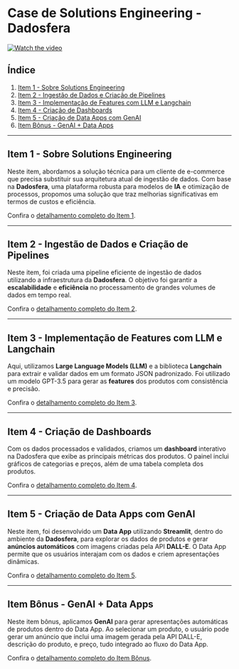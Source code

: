 # Case de Solutions Engineering - Dadosfera


[![Watch the video](https://img.youtube.com/vi/sFId4DI4Dfc/hqdefault.jpg)](https://youtu.be/sFId4DI4Dfc)


## Índice
1. [Item 1 - Sobre Solutions Engineering](./item-01.md)
2. [Item 2 - Ingestão de Dados e Criação de Pipelines](./item-02.md)
3. [Item 3 - Implementação de Features com LLM e Langchain](./item-03.md)
4. [Item 4 - Criação de Dashboards](./item-04.md)
5. [Item 5 - Criação de Data Apps com GenAI](./item-05.md)
6. [Item Bônus - GenAI + Data Apps](./item-bonus.md)

---

## Item 1 - Sobre Solutions Engineering

Neste item, abordamos a solução técnica para um cliente de e-commerce que precisa substituir sua arquitetura atual de ingestão de dados. Com base na **Dadosfera**, uma plataforma robusta para modelos de **IA** e otimização de processos, propomos uma solução que traz melhorias significativas em termos de custos e eficiência.

Confira o [detalhamento completo do Item 1](./item-01.md).

---

## Item 2 - Ingestão de Dados e Criação de Pipelines

Neste item, foi criada uma pipeline eficiente de ingestão de dados utilizando a infraestrutura da **Dadosfera**. O objetivo foi garantir a **escalabilidade** e **eficiência** no processamento de grandes volumes de dados em tempo real.

Confira o [detalhamento completo do Item 2](./item-02.md).

---

## Item 3 - Implementação de Features com LLM e Langchain

Aqui, utilizamos **Large Language Models (LLM)** e a biblioteca **Langchain** para extrair e validar dados em um formato JSON padronizado. Foi utilizado um modelo GPT-3.5 para gerar as **features** dos produtos com consistência e precisão.

Confira o [detalhamento completo do Item 3](./item-03.md).

---

## Item 4 - Criação de Dashboards

Com os dados processados e validados, criamos um **dashboard** interativo na Dadosfera que exibe as principais métricas dos produtos. O painel inclui gráficos de categorias e preços, além de uma tabela completa dos produtos.

Confira o [detalhamento completo do Item 4](./item-04.md).

---

## Item 5 - Criação de Data Apps com GenAI

Neste item, foi desenvolvido um **Data App** utilizando **Streamlit**, dentro do ambiente da **Dadosfera**, para explorar os dados de produtos e gerar **anúncios automáticos** com imagens criadas pela API **DALL-E**. O Data App permite que os usuários interajam com os dados e criem apresentações dinâmicas.

Confira o [detalhamento completo do Item 5](./item-05.md).

---

## Item Bônus - GenAI + Data Apps

Neste item bônus, aplicamos **GenAI** para gerar apresentações automáticas de produtos dentro do Data App. Ao selecionar um produto, o usuário pode gerar um anúncio que inclui uma imagem gerada pela API DALL-E, descrição do produto, e preço, tudo integrado ao fluxo do Data App.

Confira o [detalhamento completo do Item Bônus](./item-bonus.md).

